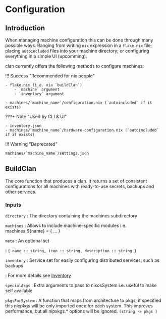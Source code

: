 # Configuration

## Introduction

When managing machine configuration this can be done through many possible ways.
Ranging from writing `nix` expression in a `flake.nix` file; placing `autoincluded` files into your machine directory; or configuring everything in a simple UI (upcomming).

clan currently offers the following methods to configure machines:

!!! Success "Recommended for nix people"

    - flake.nix (i.e. via `buildClan`)
        - `machine` argument
        - `inventory` argument

    - machines/`machine_name`/configuration.nix (`autoincluded` if it exists)

???+ Note "Used by CLI & UI"

    - inventory.json
    - machines/`machine_name`/hardware-configuration.nix (`autoincluded` if it exists)


!!! Warning "Deprecated"

    machines/`machine_name`/settings.json

## BuildClan

The core function that produces a clan. It returns a set of consistent configurations for all machines with ready-to-use secrets, backups and other services.

### Inputs

`directory`
: The directory containing the machines subdirectory

`machines`
: Allows to include machine-specific modules i.e. machines.${name} = { ... }

`meta`
: An optional set

: `{ name :: string, icon :: string, description :: string }`

`inventory`
: Service set for easily configuring distributed services, such as backups

: For more details see [Inventory](./inventory.md)

`specialArgs`
: Extra arguments to pass to nixosSystem i.e. useful to make self available

`pkgsForSystem`
: A function that maps from architecture to pkgs, if specified this nixpkgs will be only imported once for each system.
  This improves performance, but all nipxkgs.* options will be ignored.
  `(string -> pkgs )`
